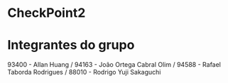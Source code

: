 # CheckPoint2

# Integrantes do grupo

93400 - Allan Huang / 
94163 - João Ortega Cabral Olim / 
94588 - Rafael Taborda Rodrigues / 
88010 - Rodrigo Yuji Sakaguchi